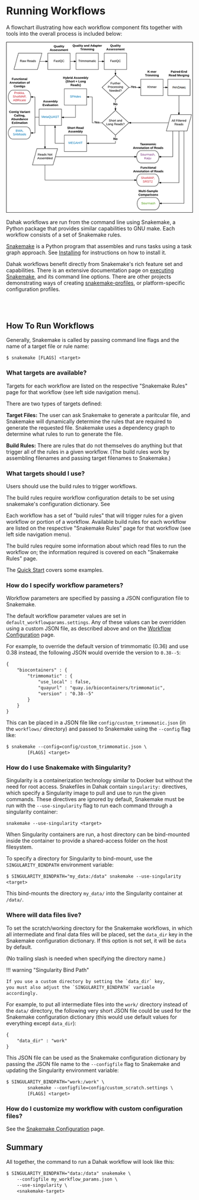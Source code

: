 # Running Workflows

A flowchart illustrating how each workflow component fits 
together with tools into the overall process is included below:

![workflow flowchart](img/WorkflowFlowchartOriginal.png)

Dahak workflows are run from the command line using Snakemake, a Python package
that provides similar capabilities to GNU make. Each workflow consists of a set
of Snakemake rules.

[Snakemake](https://snakemake.readthedocs.io/) is a Python program that assembles and
runs tasks using a task graph approach. See [Installing](installing.md) for
instructions on how to install it. 

Dahak workflows benefit directly from Snakemake's rich feature set and capabilities.
There is an extensive documentation page on [executing Snakemake](https://snakemake.readthedocs.io/en/stable/executable.html),
and its command line options. There are other projects demonstrating ways of creating 
[snakemake-profiles](https://github.com/snakemake-profiles/doc), or platform-specific
configuration profiles.

<br />
<br />

## How To Run Workflows

Generally, Snakemake is called by passing command line flags and the name of a
target file or rule name:

```
$ snakemake [FLAGS] <target>
```

### What targets are available?

Targets for each workflow are listed on the respective 
"Snakemake Rules" page for that workflow (see left side navigation menu).

There are two types of targets defined:

**Target Files:** The user can ask Snakemake to generate a paritcular file, and
Snakemake will dynamically determine the rules that are required to generate the
requested file. Snakemake uses a dependency graph to determine what rules to run
to generate the file.

**Build Rules:** There are rules that do not themselves do anything but that
trigger all of the rules in a given workflow. (The build rules work by
assembling filenames and passing target filenames to Snakemake.)


### What targets should I use?

Users should use the build rules to trigger workflows.

The build rules require workflow configuration details to be
set using snakemake's configuration dictionary. See 

Each workflow has a set of "build rules" that will trigger
rules for a given workflow or portion of a workflow. Available
build rules for each workflow are listed on the respective 
"Snakemake Rules" page for that workflow (see left side navigation menu).

The build rules require some information about which read files
to run the workflow on; the information required is covered on
each "Snakemake Rules" page.

The [Quick Start](quickstart.md) covers some examples.


### How do I specify workflow parameters?

Workflow parameters are specified by passing a JSON configuration file to
Snakemake.


The default workflow parameter values are set in `default_workflowparams.settings`.
Any of these values can be overridden using a custom JSON file, as described
above and on the [Workflow Configuration](config.md) page. 

For example, to override the default version of trimmomatic (0.36) and use 0.38
instead, the following JSON would override the version to `0.38--5`:

```
{
    "biocontainers" : {
        "trimmomatic" : {
            "use_local" : false,
            "quayurl" : "quay.io/biocontainers/trimmomatic",
            "version" : "0.38--5"
        }
    }
}
```

This can be placed in a JSON file like `config/custom_trimmomatic.json` (in
the `workflows/` directory) and passed to Snakemake using the `--config` flag like:

```
$ snakemake --config=config/custom_trimmomatic.json \
        [FLAGS] <target>
```


### How do I use Snakemake with Singularity?  

Singularity is a containerization technology similar to Docker but without the
need for root access. Snakefiles in Dahak contain `singularity:` directives,
which specify a Singularity image to pull and use to run the given commands.
These directives are ignored by default, Snakemake must be run with the
`--use-singularity` flag to run each command through a singularity container:

```
snakemake --use-singularity <target>
```

When Singularity containers are run, a host directory can be bind-mounted
inside the container to provide a shared-access folder on the host filesystem.

To specify a directory for Singularity to bind-mount, use the
`SINGULARITY_BINDPATH` environment variable:

```
$ SINGULARITY_BINDPATH="my_data:/data" snakemake --use-singularity <target>
```

This bind-mounts the directory `my_data/` into the Singularity container at `/data/`.


### Where will data files live?

To set the scratch/working directory for the Snakemake workflows, 
in which all intermediate and final data files will be placed, 
set the `data_dir` key in the Snakemake configuration dictionary. 
If this option is not set, it will be `data` by default.

(No trailing slash is needed when specifying the directory name.)

!!! warning "Singularity Bind Path"

    If you use a custom directory by setting the `data_dir` key,
    you must also adjust the `SINGULARITY_BINDPATH` variable
    accordingly.

For example, to put all intermediate files into the `work/` directory
instead of the `data/` directory, the following very short JSON file
could be used for the Snakemake configuration dictionary (this would 
use default values for everything except `data_dir`):

```
{
    "data_dir" : "work"
}
```

This JSON file can be used as the Snakemake configuration dictionary
by passing the JSON file name to the `--configfile` flag to Snakemake
and updating the Singularity environment variable:

```
$ SINGULARITY_BINDPATH="work:/work" \
        snakemake --configfile=config/custom_scratch.settings \
        [FLAGS] <target>
```


### How do I customize my workflow with custom configuration files?

See the [Snakemake Configuration](config.md) page.


## Summary

All together, the command to run a Dahak workflow will 
look like this:

```
$ SINGULARITY_BINDPATH="data:/data" snakemake \
    --configfile my_workflow_params.json \
    --use-singularity \
    <snakemake-target>
``` 
